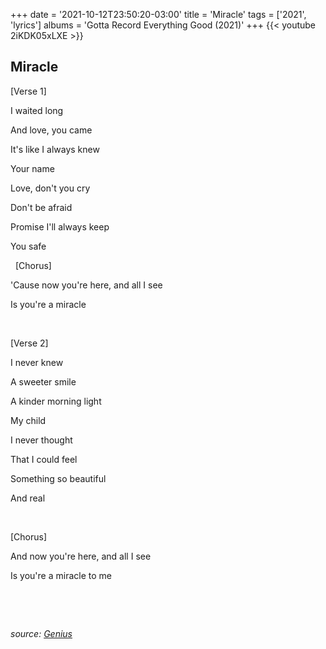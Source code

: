 +++
date = '2021-10-12T23:50:20-03:00'
title = 'Miracle'
tags = ['2021', 'lyrics']
albums = 'Gotta Record Everything Good (2021)'
+++
{{< youtube 2iKDK05xLXE >}}

## Miracle

[Verse 1]

I waited long

And love, you came

It's like I always knew

Your name

Love, don't you cry

Don't be afraid

Promise I'll always keep

You safe


&nbsp;
[Chorus]

'Cause now you're here, and all I see

Is you're a miracle

&nbsp;

[Verse 2]

I never knew

A sweeter smile

A kinder morning light

My child

I never thought

That I could feel

Something so beautiful

And real

&nbsp;

[Chorus]

And now you're here, and all I see

Is you're a miracle to me

&nbsp;

&nbsp;

_source: [Genius](https://genius.com/artists/First-of-october)_

